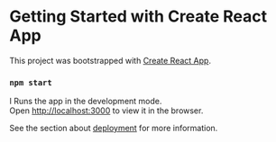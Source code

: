 # Getting Started with Create React App

This project was bootstrapped with [Create React App]().

### `npm start`

I Runs the app in the development mode.\
Open [http://localhost:3000](http://localhost:3000) to view it in the browser.

See the section about [deployment]() for more information.

